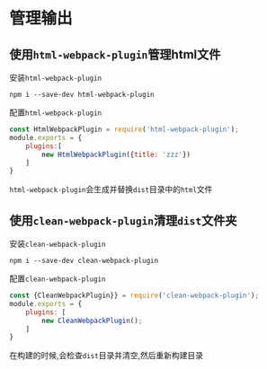 # 管理输出

## 使用`html-webpack-plugin`管理html文件

安装`html-webpack-plugin`

```shell
npm i --save-dev html-webpack-plugin
```

配置`html-webpack-plugin`

```js
const HtmlWebpackPlugin = require('html-webpack-plugin');
module.exports = {
	plugins:[
		new HtmlWebpackPlugin({title: 'zzz'})
	]
}
```

`html-webpack-plugin`会生成并替换`dist`目录中的`html`文件

## 使用`clean-webpack-plugin`清理`dist`文件夹

安装`clean-webpack-plugin`

```shell
npm i --save-dev clean-webpack-plugin
```

配置`clean-webpack-plugin`

```js
const {CleanWebpackPlugin}} = require('clean-webpack-plugin');
module.exports = {
	plugins: [
		new CleanWebpackPlugin();
	]
}
```

在构建的时候,会检查`dist`目录并清空,然后重新构建目录

